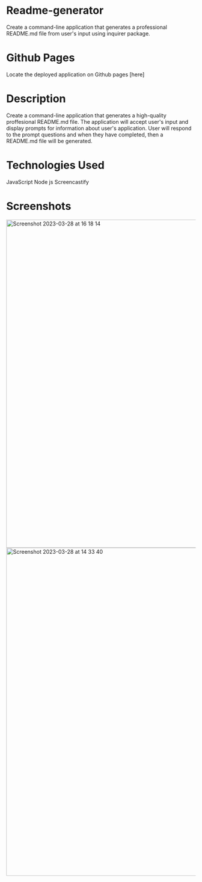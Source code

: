 # Readme-generator

Create a command-line application that generates a professional README.md file from user's input using inquirer package.

# Github Pages
Locate the deployed application on Github pages [here] 

# Description
Create a command-line application that generates a high-quality proffesional README.md file. The application will accept user's input and display prompts for information about user's application. User will respond to the prompt questions and when they have completed, then a README.md file will be generated.

# Technologies Used
JavaScript
Node js
Screencastify


# Screenshots

<img width="873" alt="Screenshot 2023-03-28 at 16 18 14" src="https://user-images.githubusercontent.com/123417090/228287053-867a7e71-406f-464f-910a-3f780c599f3e.png">

<img width="873" alt="Screenshot 2023-03-28 at 14 33 40" src="https://user-images.githubusercontent.com/123417090/228261822-7ec1e24a-826c-4639-91f1-414ea11a0cd7.png">
